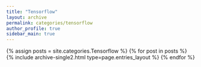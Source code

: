 ```yaml
---
title: "Tensorflow"
layout: archive
permalink: categories/tensorflow
author_profile: true
sidebar_main: true
---
```



{% assign posts = site.categories.Tensorflow %}
{% for post in posts %} {% include archive-single2.html type=page.entries_layout %} {% endfor %}
